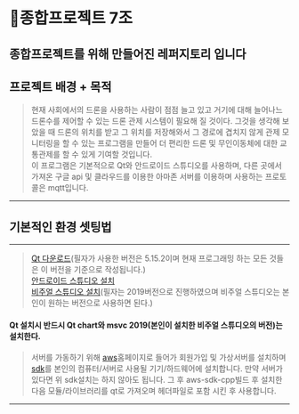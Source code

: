 # 🌈종합프로젝트 7조   

종합프로젝트를 위해 만들어진 레퍼지토리 입니다  
----------------
## 프로젝트 배경 + 목적
>현재 사회에서의 드론을 사용하는 사람이 점점 늘고 있고 거기에 대해 늘어나느 드론수를 제어할 수 있는 드론 관제 시스템이 필요해 질 것이다. 그것을 생각해 보았을 때 드론의 위치를 받고 그 위치를 저장해와서 그 경로에 겹치지 않게 관제 모니터링을 할 수 있는 프로그램을 만들어 더 편리한 드론 및 무인이동체에 대한 교통관제를 할 수 있게 기여할 것입니다.  
>이 프로그램은 기본적으로 Qt와 안드로이드 스튜디오를 사용하며, 다른 곳에서 가져온 구글 api 및 클라우드를 이용한 아마존 서버를 이용하며 사용하는 프로토콜은 mqtt입니다.  
----------------
## 기본적인 환경 셋팅법
--------------
>[Qt 다운로드](https://www.qt.io/download)(필자가 사용한 버전은 5.15.2이며 현재 프로그래밍 하는 모든 것들은 이 버전을 기준으로 작성됩니다.)  
>[안드로이드 스튜디오 설치](https://developer.android.com/studio?hl=ko&gclsrc=aw.ds&gclid=CjwKCAjw7p6aBhBiEiwA83fGurLAt9bAn2gd_q->M7j7MqdHcVeZE54WhXfpIzDQcTi40DapoUSBb1xoClM8QAvD_BwE)  
>[비주얼 스튜디오 설치](https://visualstudio.microsoft.com/ko/downloads/)(필자는 2019버전으로 진행하였으며 비주얼 스튜디오는 본인이 원하는 버전으로 사용하면 된다.)  

#### Qt 설치시 반드시 Qt chart와 msvc 2019(본인이 설치한 비주얼 스튜디오의 버전)는 설치한다.  

>서버를 가동하기 위해 [aws](https://aws.amazon.com/ko/)홈페이지로 들어가 회원가입 및 가상서버를 설치하며 
>[sdk](https://aws.amazon.com/ko/sdk-for-cpp/)를 본인의 컴퓨터/서버로 사용될 기기/하드웨어에 설치합니다.
>만약 서버가 있다면 위 sdk설치는 하지 않아도 됩니다.
>그 후 aws-sdk-cpp빌드 후 설치한 다음 모듈/라이브러리를 qt로 가져오며 헤더파일로 포함 시킨 후 사용합니다.
--------------------------------
